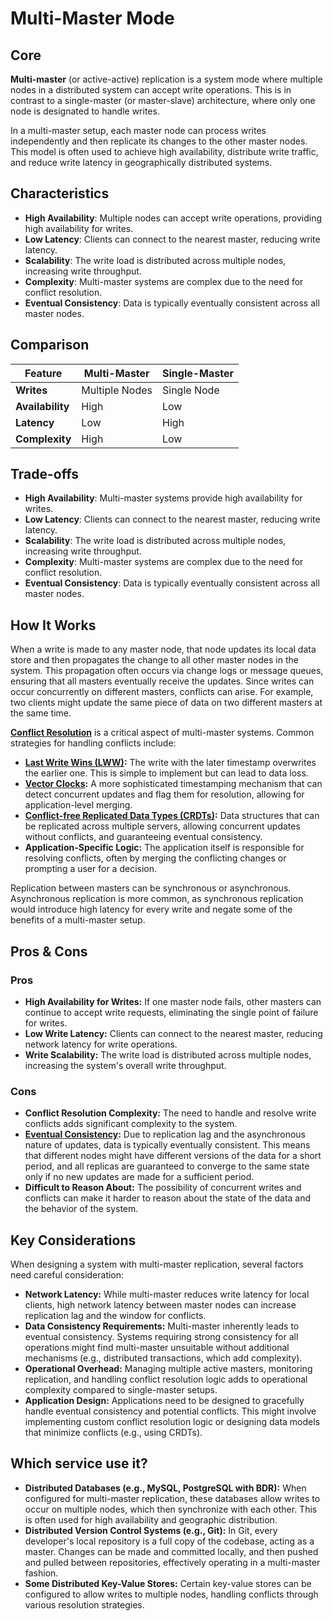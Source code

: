 # Multi-Master Mode

## Core

**Multi-master** (or active-active) replication is a system mode where multiple nodes in a distributed system can accept write operations. This is in contrast to a single-master (or master-slave) architecture, where only one node is designated to handle writes.

In a multi-master setup, each master node can process writes independently and then replicate its changes to the other master nodes. This model is often used to achieve high availability, distribute write traffic, and reduce write latency in geographically distributed systems.

## Characteristics

- **High Availability**: Multiple nodes can accept write operations, providing high availability for writes.
- **Low Latency**: Clients can connect to the nearest master, reducing write latency.
- **Scalability**: The write load is distributed across multiple nodes, increasing write throughput.
- **Complexity**: Multi-master systems are complex due to the need for conflict resolution.
- **Eventual Consistency**: Data is typically eventually consistent across all master nodes.

## Comparison

| Feature | Multi-Master | Single-Master |
|---|---|---|
| **Writes** | Multiple Nodes | Single Node |
| **Availability** | High | Low |
| **Latency** | Low | High |
| **Complexity** | High | Low |

## Trade-offs

- **High Availability**: Multi-master systems provide high availability for writes.
- **Low Latency**: Clients can connect to the nearest master, reducing write latency.
- **Scalability**: The write load is distributed across multiple nodes, increasing write throughput.
- **Complexity**: Multi-master systems are complex due to the need for conflict resolution.
- **Eventual Consistency**: Data is typically eventually consistent across all master nodes.

## How It Works

When a write is made to any master node, that node updates its local data store and then propagates the change to all other master nodes in the system. This propagation often occurs via change logs or message queues, ensuring that all masters eventually receive the updates. Since writes can occur concurrently on different masters, conflicts can arise. For example, two clients might update the same piece of data on two different masters at the same time.

**[Conflict Resolution](../../conflict-resolution/README.md)** is a critical aspect of multi-master systems. Common strategies for handling conflicts include:
-   **[Last Write Wins (LWW)](../../conflict-resolution/last-write-wins/README.md):** The write with the later timestamp overwrites the earlier one. This is simple to implement but can lead to data loss.
-   **[Vector Clocks](../../conflict-resolution/vector-clocks/README.md):** A more sophisticated timestamping mechanism that can detect concurrent updates and flag them for resolution, allowing for application-level merging.
-   **[Conflict-free Replicated Data Types (CRDTs)](../../conflict-resolution/crdts/README.md):** Data structures that can be replicated across multiple servers, allowing concurrent updates without conflicts, and guaranteeing eventual consistency.
-   **Application-Specific Logic:** The application itself is responsible for resolving conflicts, often by merging the conflicting changes or prompting a user for a decision.

Replication between masters can be synchronous or asynchronous. Asynchronous replication is more common, as synchronous replication would introduce high latency for every write and negate some of the benefits of a multi-master setup.

## Pros & Cons

### Pros

-   **High Availability for Writes:** If one master node fails, other masters can continue to accept write requests, eliminating the single point of failure for writes.
-   **Low Write Latency:** Clients can connect to the nearest master, reducing network latency for write operations.
-   **Write Scalability:** The write load is distributed across multiple nodes, increasing the system's overall write throughput.

### Cons

-   **Conflict Resolution Complexity:** The need to handle and resolve write conflicts adds significant complexity to the system.
-   **[Eventual Consistency](../../consistency-models/eventual-consistency/README.md):** Due to replication lag and the asynchronous nature of updates, data is typically eventually consistent. This means that different nodes might have different versions of the data for a short period, and all replicas are guaranteed to converge to the same state only if no new updates are made for a sufficient period.
-   **Difficult to Reason About:** The possibility of concurrent writes and conflicts can make it harder to reason about the state of the data and the behavior of the system.

## Key Considerations

When designing a system with multi-master replication, several factors need careful consideration:

-   **Network Latency:** While multi-master reduces write latency for local clients, high network latency between master nodes can increase replication lag and the window for conflicts.
-   **Data Consistency Requirements:** Multi-master inherently leads to eventual consistency. Systems requiring strong consistency for all operations might find multi-master unsuitable without additional mechanisms (e.g., distributed transactions, which add complexity).
-   **Operational Overhead:** Managing multiple active masters, monitoring replication, and handling conflict resolution logic adds to operational complexity compared to single-master setups.
-   **Application Design:** Applications need to be designed to gracefully handle eventual consistency and potential conflicts. This might involve implementing custom conflict resolution logic or designing data models that minimize conflicts (e.g., using CRDTs).

## Which service use it?

-   **Distributed Databases (e.g., MySQL, PostgreSQL with BDR):** When configured for multi-master replication, these databases allow writes to occur on multiple nodes, which then synchronize with each other. This is often used for high availability and geographic distribution.
-   **Distributed Version Control Systems (e.g., Git):** In Git, every developer's local repository is a full copy of the codebase, acting as a master. Changes can be made and committed locally, and then pushed and pulled between repositories, effectively operating in a multi-master fashion.
-   **Some Distributed Key-Value Stores:** Certain key-value stores can be configured to allow writes to multiple nodes, handling conflicts through various resolution strategies.
